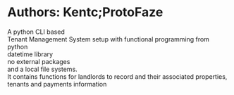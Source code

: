 # Authors: Kentc;ProtoFaze   
A python CLI based   
Tenant Management System
setup with functional programming from python   
datetime library   
no external packages    
and a local file systems.   
It contains functions for landlords to record and their associated properties, tenants and payments information
